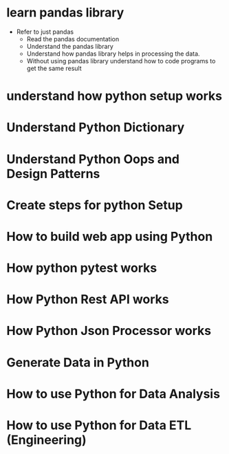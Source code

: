 
# learn pandas library
- Refer to just pandas
    - Read the pandas documentation
    - Understand the pandas library
    - Understand how pandas library helps in processing the data. 
    - Without using pandas library understand how to code programs to get the same result

# understand how python setup works

# Understand Python Dictionary 

# Understand Python Oops and Design Patterns

# Create steps for python Setup

# How to build web app using Python

# How python pytest works

# How Python Rest API works

# How Python Json Processor works

# Generate Data in Python

# How to use Python for Data Analysis

# How to use Python for Data ETL (Engineering)


